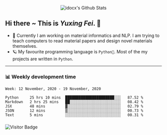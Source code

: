 <div align="center">
    <img align="center" src="https://github-readme-stats.vercel.app/api?username=idocx&show_icons=true&hide_border=true" alt="idocx's Github Stats"></img>
</div>

## Hi there ~ This is *Yuxing Fei*. ‍👋

- 🚀 Currently I am working on material informatics and NLP. I am trying to teach computers to read material papers and design novel materials themselves.
- 🪐 My favourite programming language is `Python🐍`. Most of the my projects are written in `Python`.

---

### 📊 Weekly development time
<!--START_SECTION:waka-->
```text
Week: 12 November, 2020 - 19 November, 2020

Python     25 hrs 10 mins  ██████████████████████░░░   87.52 % 
Markdown   2 hrs 25 mins   ██░░░░░░░░░░░░░░░░░░░░░░░   08.42 % 
JSX        48 mins         ▓░░░░░░░░░░░░░░░░░░░░░░░░   02.79 % 
JSON       12 mins         ▒░░░░░░░░░░░░░░░░░░░░░░░░   00.73 % 
Text       5 mins          ░░░░░░░░░░░░░░░░░░░░░░░░░   00.31 % 
```
<!--END_SECTION:waka-->

### 

![Visitor Badge](https://visitor-badge.laobi.icu/badge?page_id=idocx.idocx)